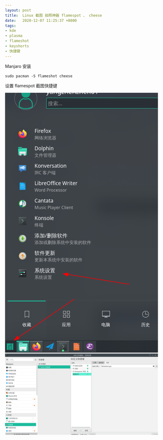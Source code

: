 ```yaml
---
layout: post
title:  Linux 截图 拍照神器 flamespot 、 cheese
date:   2020-12-07 11:25:37 +0800
tags: 
- kde
- plasma
- flameshot
- keyshorts
- 快捷键
---
```


Manjaro 安装

``` shell
sudo pacman -S flameshot cheese
```

设置 flamespot 截图快捷键

![](/assets/2020-12-07_11-21.png)
![](/assets/2020-12-07_11-23.png)
